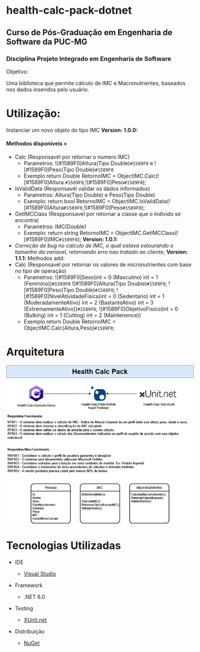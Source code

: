 # health-calc-pack-dotnet
## Curso de Pós-Graduação em Engenharia de Software da PUC-MG

### Disciplina Projeto Integrado em Engenharia de Software

Objetivo: 

Uma biblioteca que permite cálculo de IMC e Macronutrientes, baseados nos dados inseridos pelo usuário.

# Utilização:

Instanciar um novo objeto do tipo IMC 
**Version: 1.0.0:**
#### Methodos disponiveis > 
- Calc (Responsavél por retornar o numero IMC)
  - Parametros: ![#1589F0]Altura(Tipo Double)`#1589F0` e ![#1589F0]Peso(Tipo Double)`#1589F0`
  - Exemplo return Double RetornoIMC = ObjectIMC.Calc(![#1589F0]Altura `#1589F0`,![#1589F0]Peso`#1589F0`);
- IsValidData (Responsavél validar os dados informados)
  - Parametros: Altura(Tipo Double) e Peso(Tipo Double)
  - Exemplo: return bool RetornoIMC = ObjectIMC.IsValidData(![#1589F0]Altura`#1589F0`,![#1589F0]Peso`#1589F0`);
- GetIMCClass (Respponsavel por retornar a classe que o individo se encontra)
  - Parametros: IMC(Double)
  - Exemplo: return string RetornoIMC = ObjectIMC.GetIMCClass(![#1589F0]IMC`#1589F0`);
**Version: 1.0.1:**
- *Correção de bug no calculo de IMC, o qual estava estourando o tamanho da variavel, retornando erro nao  tratado ao cliente*;
**Version: 1.1.1:**
Methodos add:
- Calc (Responsavél por retornar os valores de micronutrientes com base no tipo de operação)
  - Parametros: 
    ![#1589F0]Sexo(int = 0 (Masculino) int = 1 (Feminino))`#1589F0`
    ![#1589F0]Altura(Tipo Double)`#1589F0`;
    ![#1589F0]Peso(Tipo Double)`#1589F0`;
    ![#1589F0]NivelAtividadeFisica(int = 0 (Sedentario) 
                         int = 1 (ModeradamenteAtivo)
                         int = 2 (BastanteAtivo)
                         int = 3 (ExtremamenteAtivo))`#1589F0`;
    ![#1589F0]ObjetivoFisico(int = 0 (Bulking) 
                   int = 1 (Cutting)
                   int = 2 (Maintenence))
  - Exemplo return Double RetornoIMC = ObjectIMC.Calc(Altura,Peso)`#1589F0`;
# Arquitetura

<img src='nutrition-calc-diagram.jpg' alt='Diagrama'>

# Tecnologias Utilizadas

- IDE

  - [Visual Studio](https://visualstudio.microsoft.com/pt-br/downloads/)

- Framework

  - .NET 6.0

- Testing

  - [XUnit.net](https://xunit.net/)

- Distribuição

  - [NuGet](https://www.nuget.org/)